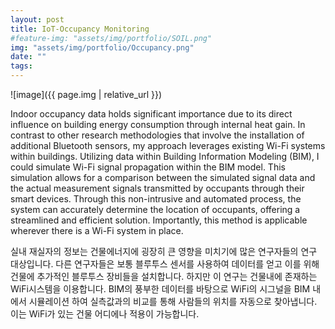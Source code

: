 ```yaml
---
layout: post
title: IoT-Occupancy Monitoring
#feature-img: "assets/img/portfolio/SOIL.png"
img: "assets/img/portfolio/Occupancy.png"
date: ""
tags:
---
```


![image]({{ page.img | relative_url }})

Indoor occupancy data holds significant importance due to its direct influence on building energy consumption through internal heat gain. In contrast to other research methodologies that involve the installation of additional Bluetooth sensors, my approach leverages existing Wi-Fi systems within buildings. Utilizing data within Building Information Modeling (BIM), I could simulate Wi-Fi signal propagation within the BIM model. This simulation allows for a comparison between the simulated signal data and the actual measurement signals transmitted by occupants through their smart devices. Through this non-intrusive and automated process, the system can accurately determine the location of occupants, offering a streamlined and efficient solution. Importantly, this method is applicable wherever there is a Wi-Fi system in place.

실내 재실자의 정보는 건물에너지에 굉장히 큰 영향을 미치기에 많은 연구자들의 연구 대상입니다.
다른 연구자들은 보통 블루투스 센서를 사용하여 데이터를 얻고 이를 위해 건물에 추가적인 블루투스 장비들을 설치합니다. 하지만 이 연구는 건물내에 존재하는 WiFi시스템을 이용합니다.
BIM의 풍부한 데이터를 바탕으로 WiFi의 시그널을 BIM 내에서 시뮬레이션 하여 실측값과의 비교를 통해 사람들의 위치를 자동으로 찾아냅니다. 이는 WiFi가 있는 건물 어디에나 적용이 가능합니다.
